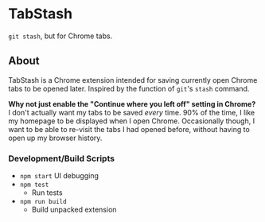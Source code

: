 # TabStash
 `git stash`, but for Chrome tabs.

## About
TabStash is a Chrome extension intended for saving currently open Chrome tabs to be opened later. Inspired by the function of `git`'s `stash` command.

**Why not just enable the "Continue where you left off" setting in Chrome?**
I don't actually want my tabs to be saved *every* time. 90% of the time, I like my homepage to be displayed when I open Chrome. Occasionally though, I want to be able to re-visit the tabs I had opened before, without having to open up my browser history.

### Development/Build Scripts
- `npm start`
  UI debugging
- `npm test`
	- Run tests
- `npm run build`
	- Build unpacked extension
